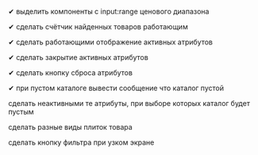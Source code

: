 ✔ выделить компоненты с input:range ценового диапазона

✔ сделать счётчик найденных товаров работающим

✔ сделать работающими отображение активных атрибутов

✔ сделать закрытие активных атрибутов

✔ сделать кнопку сброса атрибутов

✔ при пустом каталоге вывести сообщение что каталог пустой

сделать неактивными те атрибуты, при выборе которых каталог будет пустым

сделать разные виды плиток товара

сделать кнопку фильтра при узком экране
